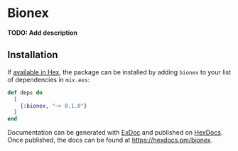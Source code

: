 # Bionex

**TODO: Add description**

## Installation

If [available in Hex](https://hex.pm/docs/publish), the package can be installed
by adding `bionex` to your list of dependencies in `mix.exs`:

```elixir
def deps do
  [
    {:bionex, "~> 0.1.0"}
  ]
end
```

Documentation can be generated with [ExDoc](https://github.com/elixir-lang/ex_doc)
and published on [HexDocs](https://hexdocs.pm). Once published, the docs can
be found at <https://hexdocs.pm/bionex>.

